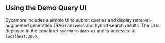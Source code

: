 ## Using the Demo Query UI

Sycamore includes a simple UI to submit queries and display retreival-augmented generation (RAG) answers and hybrid search results. The UI is deployed in the conatiner `sycamore-demo-ui` and is accessed at `localhost:3000`.
